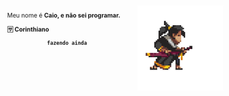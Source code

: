 <img src="https://raw.githubusercontent.com/kkkcaio/kkkcaio/main/kz.gif" min-width="300px" max-width="300px" width="200px" align="right">
<p align="left"> 
  Meu nome é <b>Caio<b/>, e não sei programar.
</p>
  
  <p align="left">  
  🈂 <b>Corinthiano<b/>
</p>

                 fazendo ainda
